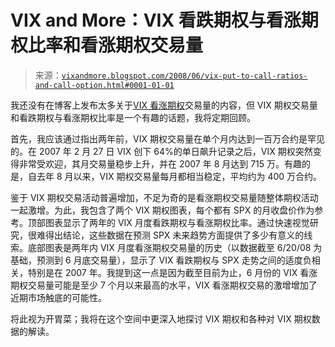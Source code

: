 <!--yml

类别：未分类

日期：2024-05-18 18:33:58

-->

# VIX and More：VIX 看跌期权与看涨期权比率和看涨期权交易量

> 来源：[`vixandmore.blogspot.com/2008/06/vix-put-to-call-ratios-and-call-option.html#0001-01-01`](http://vixandmore.blogspot.com/2008/06/vix-put-to-call-ratios-and-call-option.html#0001-01-01)

我还没有在博客上发布太多关于[VIX 看涨期权](http://vixandmore.blogspot.com/search/label/VIX%20calls)交易量的内容，但 VIX 期权交易量和看跌期权与看涨期权比率是一个有趣的话题，我将定期回顾。

首先，我应该通过指出两年前，VIX 期权交易量在单个月内达到一百万合约是罕见的。在 2007 年 2 月 27 日 VIX 创下 64%的单日飙升记录之后，VIX 期权突然变得非常受欢迎，其月交易量稳步上升，并在 2007 年 8 月达到 715 万。有趣的是，自去年 8 月以来，VIX 期权交易量每月都相当稳定，平均约为 400 万合约。

鉴于 VIX 期权交易活动普遍增加，不足为奇的是看涨期权交易量随整体期权活动一起激增。为此，我包含了两个 VIX 期权图表，每个都有 SPX 的月收盘价作为参考。顶部图表显示了两年的 VIX 月度看跌期权与看涨期权比率。通过快速视觉研究，很难得出结论，这些数据在预测 SPX 未来趋势方面提供了多少有意义的线索。底部图表是两年内 VIX 月度看涨期权交易量的历史（以数据截至 6/20/08 为基础，预测到 6 月底交易量），显示了 VIX 看跌期权与 SPX 走势之间的适度负相关，特别是在 2007 年。我提到这一点是因为截至目前为止，6 月份的 VIX 看涨期权交易量可能是至少 7 个月以来最高的水平，VIX 看涨期权交易的激增增加了近期市场触底的可能性。

将此视为开胃菜；我将在这个空间中更深入地探讨 VIX 期权和各种对 VIX 期权数据的解读。
